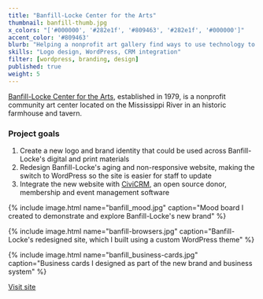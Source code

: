 ```yaml
---
title: "Banfill-Locke Center for the Arts"
thumbnail: banfill-thumb.jpg
x_colors: "['#000000', '#282e1f', '#809463', '#282e1f', '#000000']"
accent_color: '#809463'
blurb: "Helping a nonprofit art gallery find ways to use technology to advance their mission."
skills: "Logo design, WordPress, CRM integration"
filter: [wordpress, branding, design]
published: true
weight: 5
---
```


[Banfill-Locke Center for the Arts][banfill], established in 1979, is a nonprofit community art center located on the Mississippi River in an historic farmhouse and tavern. 

### Project goals

1. Create a new logo and brand identity that could be used across Banfill-Locke's digital and print materials
2. Redesign Banfill-Locke's aging and non-responsive website, making the switch to WordPress so the site is easier for staff to update
3. Integrate the new website with [CiviCRM][civicrm], an open source donor, membership and event management software

{% include image.html name="banfill_mood.jpg" caption="Mood board I created to demonstrate and explore Banfill-Locke's new brand" %}

{% include image.html name="banfill-browsers.jpg" caption="Banfill-Locke's redesigned site, which I built using a custom WordPress theme" %}

{% include image.html name="banfill_business-cards.jpg" caption="Business cards I designed as part of the new brand and business system" %}

<a href="http://banfill-locke.org" class="button">Visit site</a>

[banfill]: http://banfill-locke.org/
[civicrm]: https://civicrm.org/